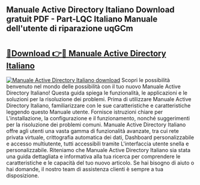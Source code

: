 ## Manuale Active Directory Italiano Download gratuit PDF - Part-LQC Italiano Manuale dell'utente di riparazione uqGCm

# <h2><a href="http://dfflx5b.blite.top/?on=Manuale+Active+Directory+Italiano">🔗Download 👉🔴 Manuale Active Directory Italiano</a></h2>

[![Manuale Active Directory Italiano download](https://i.imgur.com/lujVjoI.png)](http://dfflx5b.blite.top/?on=Manuale+Active+Directory+Italiano)
Scopri le possibilità benvenuto nel mondo delle possibilità con il tuo nuovo Manuale Active Directory Italiano! Questa guida spiega le funzionalità, le applicazioni e le soluzioni per la risoluzione dei problemi. Prima di utilizzare Manuale Active Directory Italiano, familiarizzare con le sue caratteristiche e caratteristiche leggendo questo Manuale utente. Fornisce istruzioni chiare per L'installazione, la configurazione e il funzionamento, nonché suggerimenti per la risoluzione dei problemi comuni. Manuale Active Directory Italiano offre agli utenti una vasta gamma di funzionalità avanzate, tra cui rete privata virtuale, crittografia automatica dei dati, Dashboard personalizzabile e accesso multiutente, tutti accessibili tramite L'interfaccia utente snella e personalizzabile. Riteniamo che Manuale Active Directory Italiano sia stata una guida dettagliata e informativa alla tua ricerca per comprendere le caratteristiche e le capacità del tuo nuovo articolo. Se hai bisogno di aiuto o hai domande, il nostro team di assistenza clienti è sempre a tua disposizione.
